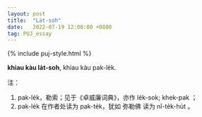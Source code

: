 ```yaml
---
layout: post
title:  "La̍t-soh"
date:   2022-07-19 12:00:00 +0800
tag: PUJ_essay
---
```


{% include puj-style.html %}

**khiau kàu la̍t-soh**, khiau kàu pak-le̍k.
<br>

注：

1. pak-le̍k，勒索；见于《卓威廉词典》，亦作 le̍k-sok; khek-pak ；
2. pak-le̍k 在作者处读为 pak-te̍k，犹如 弥勒佛 读为 nî-te̍k-hu̍t 。
